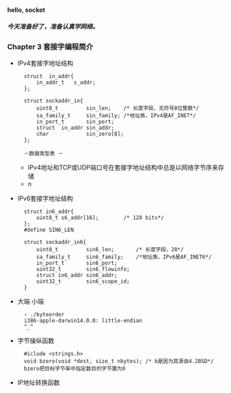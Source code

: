 #### hello, socket
##### 今天准备好了，准备认真学网络。

### Chapter 3 套接字编程简介

- IPv4套接字地址结构

		struct	in_addr{
			in_addr_t	s_addr;
		};
		
		struct sockaddr_in{
			uint8_t			sin_len;	/* 长度字段，无符号8位整数*/
			sa_family_t		sin_family;	/*地址族，IPv4是AF_INET*/
			in_port_t		sin_port;
			struct	in_addr	sin_addr;
			char			sin_zero[8];
		};
		
		－数据类型表 －
		
	- IPv4地址和TCP或UDP端口号在套接字地址结构中总是以网络字节序来存储
	-  n
- IPv6套接字地址结构

		struct in6_addr{
			uint8_t	s6_addr[16];		/* 128 bits*/
		};
		#define	SIN6_LEN
		
		struct sockaddr_in6{
			uint8_t			sin6_len;		/* 长度字段，28*/
			sa_family_t		sin6_family;	/*地址族，IPv6是AF_INET6*/
			in_port_t		sin6_port;
			uint32_t		sin6_flowinfo;
			struct in6_addr	sin6_addr;
			uint32_t		sin6_scope_id;
		}
		
- 大端 小端

		› ./byteorder
		i386-apple-darwin14.0.0: little-endian
		^_^
		
- 字节操纵函数

		#iclude <strings.h>
		void bzero(void *dest, size_t nbytes); /* b是因为其源自4.2BSD*/
		bzero把目标字节串中指定数目的字节置为0
- IP地址转换函数